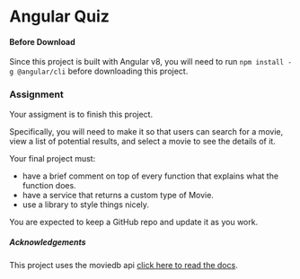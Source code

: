 # Angular Quiz

#### Before Download
Since this project is built with Angular v8, you will need to run `npm install -g @angular/cli` before downloading this project.

### Assignment
Your assigment is to finish this project. 

Specifically, you will need to make it so that users can search for a movie, view a list of potential results, and select a movie to see the details of it. 

Your final project must: 
- have a brief comment on top of every function that explains what the function does.
- have a service that returns a custom type of Movie.
- use a library to style things nicely.

You are expected to keep a GitHub repo and update it as you work.  

##### Acknowledgements
This project uses the moviedb api [click here to read the docs](https://developers.themoviedb.org/3/movies/get-movie-details).
